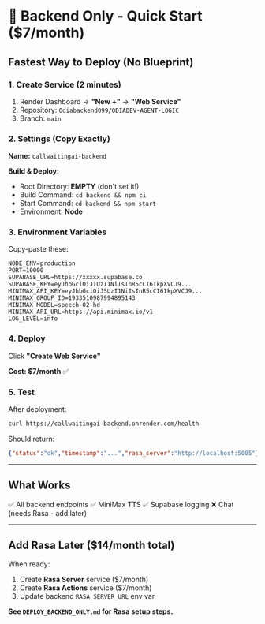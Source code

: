 # 🚀 Backend Only - Quick Start ($7/month)

## Fastest Way to Deploy (No Blueprint)

### 1. Create Service (2 minutes)

1. Render Dashboard → **"New +"** → **"Web Service"**
2. Repository: `Odiabackend099/ODIADEV-AGENT-LOGIC`
3. Branch: `main`

### 2. Settings (Copy Exactly)

**Name:** `callwaitingai-backend`

**Build & Deploy:**
- Root Directory: **EMPTY** (don't set it!)
- Build Command: `cd backend && npm ci`
- Start Command: `cd backend && npm start`
- Environment: **Node**

### 3. Environment Variables

Copy-paste these:

```
NODE_ENV=production
PORT=10000
SUPABASE_URL=https://xxxxx.supabase.co
SUPABASE_KEY=eyJhbGciOiJIUzI1NiIsInR5cCI6IkpXVCJ9...
MINIMAX_API_KEY=eyJhbGciOiJSUzI1NiIsInR5cCI6IkpXVCJ9...
MINIMAX_GROUP_ID=1933510987994895143
MINIMAX_MODEL=speech-02-hd
MINIMAX_API_URL=https://api.minimax.io/v1
LOG_LEVEL=info
```

### 4. Deploy

Click **"Create Web Service"**

**Cost: $7/month** ✅

### 5. Test

After deployment:
```bash
curl https://callwaitingai-backend.onrender.com/health
```

Should return:
```json
{"status":"ok","timestamp":"...","rasa_server":"http://localhost:5005"}
```

---

## What Works

✅ All backend endpoints
✅ MiniMax TTS
✅ Supabase logging
❌ Chat (needs Rasa - add later)

---

## Add Rasa Later ($14/month total)

When ready:
1. Create **Rasa Server** service ($7/month)
2. Create **Rasa Actions** service ($7/month)
3. Update backend `RASA_SERVER_URL` env var

**See `DEPLOY_BACKEND_ONLY.md` for Rasa setup steps.**

